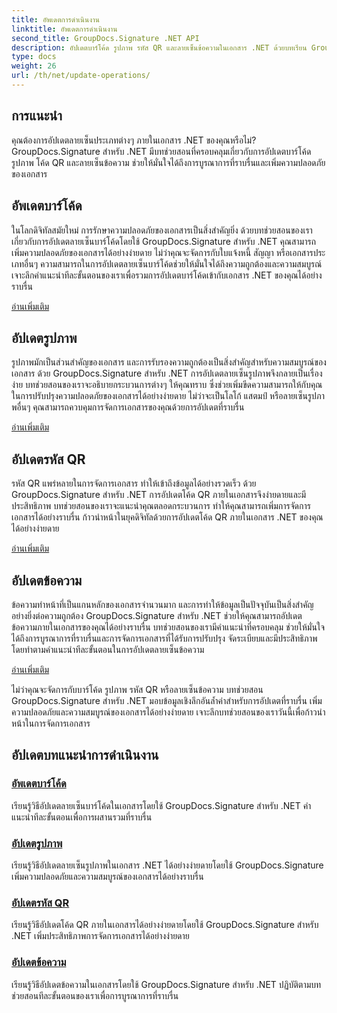 ```yaml
---
title: อัพเดตการดำเนินงาน
linktitle: อัพเดตการดำเนินงาน
second_title: GroupDocs.Signature .NET API
description: อัปเดตบาร์โค้ด รูปภาพ รหัส QR และลายเซ็นข้อความในเอกสาร .NET ด้วยบทเรียน GroupDocs.Signature สำหรับ .NET ปรับปรุงความปลอดภัยและการจัดการเอกสาร
type: docs
weight: 26
url: /th/net/update-operations/
---
```

## การแนะนำ

คุณต้องการอัปเดตลายเซ็นประเภทต่างๆ ภายในเอกสาร .NET ของคุณหรือไม่? GroupDocs.Signature สำหรับ .NET มีบทช่วยสอนที่ครอบคลุมเกี่ยวกับการอัปเดตบาร์โค้ด รูปภาพ โค้ด QR และลายเซ็นข้อความ ช่วยให้มั่นใจได้ถึงการบูรณาการที่ราบรื่นและเพิ่มความปลอดภัยของเอกสาร

## อัพเดตบาร์โค้ด
ในโลกดิจิทัลสมัยใหม่ การรักษาความปลอดภัยของเอกสารเป็นสิ่งสำคัญยิ่ง ด้วยบทช่วยสอนของเราเกี่ยวกับการอัปเดตลายเซ็นบาร์โค้ดโดยใช้ GroupDocs.Signature สำหรับ .NET คุณสามารถเพิ่มความปลอดภัยของเอกสารได้อย่างง่ายดาย ไม่ว่าคุณจะจัดการกับใบแจ้งหนี้ สัญญา หรือเอกสารประเภทอื่นๆ ความสามารถในการอัปเดตลายเซ็นบาร์โค้ดช่วยให้มั่นใจได้ถึงความถูกต้องและความสมบูรณ์ เจาะลึกคำแนะนำทีละขั้นตอนของเราเพื่อรวมการอัปเดตบาร์โค้ดเข้ากับเอกสาร .NET ของคุณได้อย่างราบรื่น

[อ่านเพิ่มเติม](./update-barcode/)

## อัปเดตรูปภาพ
รูปภาพมักเป็นส่วนสำคัญของเอกสาร และการรับรองความถูกต้องเป็นสิ่งสำคัญสำหรับความสมบูรณ์ของเอกสาร ด้วย GroupDocs.Signature สำหรับ .NET การอัปเดตลายเซ็นรูปภาพจึงกลายเป็นเรื่องง่าย บทช่วยสอนของเราจะอธิบายกระบวนการต่างๆ ให้คุณทราบ ซึ่งช่วยเพิ่มขีดความสามารถให้กับคุณในการปรับปรุงความปลอดภัยของเอกสารได้อย่างง่ายดาย ไม่ว่าจะเป็นโลโก้ แสตมป์ หรือลายเซ็นรูปภาพอื่นๆ คุณสามารถควบคุมการจัดการเอกสารของคุณด้วยการอัปเดตที่ราบรื่น

[อ่านเพิ่มเติม](./update-image/)

## อัปเดตรหัส QR
รหัส QR แพร่หลายในการจัดการเอกสาร ทำให้เข้าถึงข้อมูลได้อย่างรวดเร็ว ด้วย GroupDocs.Signature สำหรับ .NET การอัปเดตโค้ด QR ภายในเอกสารจึงง่ายดายและมีประสิทธิภาพ บทช่วยสอนของเราจะแนะนำคุณตลอดกระบวนการ ทำให้คุณสามารถเพิ่มการจัดการเอกสารได้อย่างราบรื่น ก้าวนำหน้าในยุคดิจิทัลด้วยการอัปเดตโค้ด QR ภายในเอกสาร .NET ของคุณได้อย่างง่ายดาย

[อ่านเพิ่มเติม](./update-qr-code/)

## อัปเดตข้อความ
ข้อความทำหน้าที่เป็นแกนหลักของเอกสารจำนวนมาก และการทำให้ข้อมูลเป็นปัจจุบันเป็นสิ่งสำคัญอย่างยิ่งต่อความถูกต้อง GroupDocs.Signature สำหรับ .NET ช่วยให้คุณสามารถอัปเดตข้อความภายในเอกสารของคุณได้อย่างราบรื่น บทช่วยสอนของเรามีคำแนะนำที่ครอบคลุม ช่วยให้มั่นใจได้ถึงการบูรณาการที่ราบรื่นและการจัดการเอกสารที่ได้รับการปรับปรุง จัดระเบียบและมีประสิทธิภาพโดยทำตามคำแนะนำทีละขั้นตอนในการอัปเดตลายเซ็นข้อความ

[อ่านเพิ่มเติม](./update-text/)

ไม่ว่าคุณจะจัดการกับบาร์โค้ด รูปภาพ รหัส QR หรือลายเซ็นข้อความ บทช่วยสอน GroupDocs.Signature สำหรับ .NET มอบข้อมูลเชิงลึกอันล้ำค่าสำหรับการอัปเดตที่ราบรื่น เพิ่มความปลอดภัยและความสมบูรณ์ของเอกสารได้อย่างง่ายดาย เจาะลึกบทช่วยสอนของเราวันนี้เพื่อก้าวนำหน้าในการจัดการเอกสาร
## อัปเดตบทแนะนำการดำเนินงาน
### [อัพเดตบาร์โค้ด](./update-barcode/)
เรียนรู้วิธีอัปเดตลายเซ็นบาร์โค้ดในเอกสารโดยใช้ GroupDocs.Signature สำหรับ .NET คำแนะนำทีละขั้นตอนเพื่อการผสานรวมที่ราบรื่น
### [อัปเดตรูปภาพ](./update-image/)
เรียนรู้วิธีอัปเดตลายเซ็นรูปภาพในเอกสาร .NET ได้อย่างง่ายดายโดยใช้ GroupDocs.Signature เพิ่มความปลอดภัยและความสมบูรณ์ของเอกสารได้อย่างราบรื่น
### [อัปเดตรหัส QR](./update-qr-code/)
เรียนรู้วิธีอัปเดตโค้ด QR ภายในเอกสารได้อย่างง่ายดายโดยใช้ GroupDocs.Signature สำหรับ .NET เพิ่มประสิทธิภาพการจัดการเอกสารได้อย่างง่ายดาย
### [อัปเดตข้อความ](./update-text/)
เรียนรู้วิธีอัปเดตข้อความในเอกสารโดยใช้ GroupDocs.Signature สำหรับ .NET ปฏิบัติตามบทช่วยสอนทีละขั้นตอนของเราเพื่อการบูรณาการที่ราบรื่น